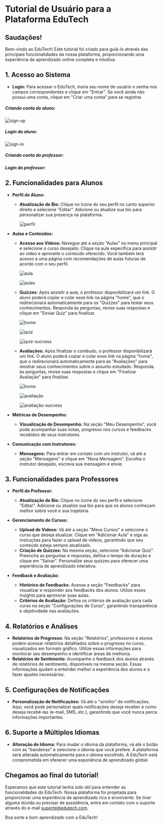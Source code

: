 # Tutorial de Usuário para a Plataforma EduTech

## Saudações!
Bem-vindo ao EduTech! Este tutorial foi criado para guiá-lo através das principais funcionalidades da nossa plataforma, proporcionando uma experiência de aprendizado online completa e intuitiva.

## 1. Acesso ao Sistema
- **Login:** Para acessar o EduTech, insira seu nome de usuário e senha nos campos correspondentes e clique em "Entrar". Se você ainda não possui uma conta, clique em "Criar uma conta" para se registrar.

##### Criando conta do aluno:  
![sign-up](https://github.com/user-attachments/assets/0b320b4a-542f-4f25-806d-d9dcb750a1d8)

##### Login do aluno:
![sign-in](https://github.com/user-attachments/assets/11a46cb0-cbb9-4872-9dad-9b00fb79baed)

##### Criando conta do professor: 

##### Login do professor:

## 2. Funcionalidades para Alunos

- **Perfil do Aluno:**
  
  - **Atualização de Bio:** Clique no ícone do seu perfil no canto superior direito e selecione "Editar". Adicione ou atualize sua bio para personalizar sua presença na plataforma.
 
    ![perfil](https://github.com/user-attachments/assets/b452984c-81d9-47e0-beac-da91d10e01d0)

- **Aulas e Conteúdos:**
  - **Acesso aos Vídeos:** Navegue até a seção "Aulas" no menu principal e selecione o curso desejado. Clique na aula específica para assistir ao vídeo e aproveite o conteúdo oferecido. Você também terá acesso a uma página com recomendações de aulas futuras de acordo com o seu perfil.

    ![aula](https://github.com/user-attachments/assets/89ed7d54-8358-4804-948f-790cc00c2e15)

    ![aulas](https://github.com/user-attachments/assets/194b23f1-db68-4eba-81df-009e55f8e99f)

  - **Quizzes:** Após assistir a aula, o professor disponibilizará um link. O aluno poderá copiar e colar esse link na página "home", que o redirecionará automaticamente para os "Quizzes" para testar seus conhecimentos. Responda às perguntas, revise suas respostas e clique em "Enviar Quiz" para finalizar.
 
    ![home](https://github.com/user-attachments/assets/ab73928b-2488-4936-9d76-65a89f690e06)

    ![quiz](https://github.com/user-attachments/assets/8c30f329-edbd-4f08-95de-90c68b912969)

    ![quiz-success](https://github.com/user-attachments/assets/2d2edd8a-f366-4d00-917b-4e205e170f69)

  - **Avaliações:** Após finalizar o contéudo, o professor disponibilizará um link. O aluno poderá copiar e colar esse link na página "home", que o redirecionará automaticamente para as "Avaliações" para mostrar seus conhecimentos sobre o assunto estudado. Responda às perguntas, revise suas respostas e clique em "Finalizar Avaliação" para finalizar.
 
    ![home](https://github.com/user-attachments/assets/5ec05fa1-1ca1-48ac-99f1-af1d8df4d204)

    ![avaliação](https://github.com/user-attachments/assets/1af5bda1-3ed4-4b49-82f4-1517b9131d40)

    ![avaliação-success](https://github.com/user-attachments/assets/c10735e5-a283-4776-93e2-719c0c203dd7)

- **Métricas de Desempenho:**
  - **Visualização de Desempenho:** Na seção "Meu Desempenho", você pode acompanhar suas notas, progresso nos cursos e feedbacks recebidos de seus instrutores.

- **Comunicação com Instrutores:**
  - **Mensagens:** Para entrar em contato com um instrutor, vá até a seção "Mensagens" e clique em "Nova Mensagem". Escolha o instrutor desejado, escreva sua mensagem e envie.

## 3. Funcionalidades para Professores

- **Perfil do Professor:**
  - **Atualização de Bio:** Clique no ícone do seu perfil e selecione "Editar". Adicione ou atualize sua bio para que os alunos conheçam melhor sobre você e sua trajetória.

- **Gerenciamento de Cursos:**
  - **Upload de Vídeos:** Vá até a seção "Meus Cursos" e selecione o curso que deseja atualizar. Clique em "Adicionar Aula" e siga as instruções para fazer o upload de vídeos, garantindo que seu conteúdo esteja sempre atualizado.
  - **Criação de Quizzes:** Na mesma seção, selecione "Adicionar Quiz". Preencha as perguntas e respostas, defina o tempo de duração e clique em "Salvar". Personalize seus quizzes para oferecer uma experiência de aprendizado interativa.

- **Feedback e Avaliação:**
  - **Histórico de Feedbacks:** Acesse a seção "Feedbacks" para visualizar e responder aos feedbacks dos alunos. Utilize esses insights para aprimorar suas aulas.
  - **Critérios de Avaliação:** Defina os critérios de avaliação para cada curso na seção "Configurações de Curso", garantindo transparência e objetividade nas avaliações.

## 4. Relatórios e Análises
- **Relatórios de Progresso:** Na seção "Relatórios", professores e alunos podem acessar relatórios detalhados sobre o progresso no curso, visualizados em formato gráfico. Utilize essas informações para monitorar seu desempenho e identificar áreas de melhoria.
- **Relatórios de Sentimento:** Acompanhe o feedback dos alunos através de relatórios de sentimento, disponíveis na mesma seção. Essas informações ajudam a entender melhor a experiência dos alunos e a fazer ajustes necessários.

## 5. Configurações de Notificações
- **Personalização de Notificações:** Vá até o "sininho" de notificações. Aqui, você pode personalizar quais notificações deseja receber e como deseja recebê-las (e-mail, SMS, etc.), garantindo que você nunca perca informações importantes.

## 6. Suporte a Múltiplos Idiomas
- **Alteração de Idioma:** Para mudar o idioma da plataforma, vá até o botão com as "bandeiras" e selecione o idioma que você prefere. A plataforma será alterada automaticamente para o idioma escolhido. A EduTech está comprometida em oferecer uma experiência de aprendizado global.

## Chegamos ao final do tutorial!
Esperamos que este tutorial tenha sido útil para entender as funcionalidades do EduTech. Nossa plataforma foi projetada para proporcionar uma experiência de aprendizado rica e envolvente. Se tiver alguma dúvida ou precisar de assistência, entre em contato com o suporte através do e-mail suporte@edutech.com.

Boa sorte e bom aprendizado com a EduTech!

